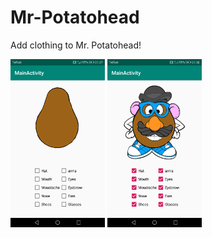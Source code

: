 # Mr-Potatohead

Add clothing to Mr. Potatohead!

<img src="https://github.com/Quint-Langeveld/Mr-Potatohead/blob/master/doc/Screenshot_20181217-213755.png" width="30%" height="30%"/> <img src="https://github.com/Quint-Langeveld/Mr-Potatohead/blob/master/doc/Screenshot_20181217-213824.png" width="30%" height="30%"/>




